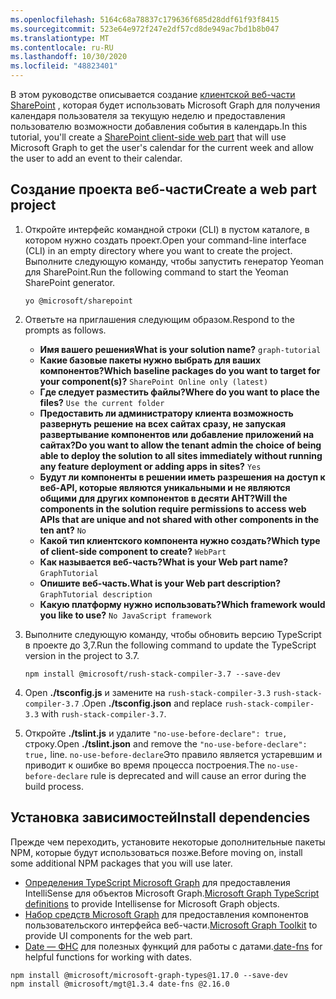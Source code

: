 ```yaml
---
ms.openlocfilehash: 5164c68a78837c179636f685d28ddf61f93f8415
ms.sourcegitcommit: 523e64e972f247e2df57cd8de949ac7bd1b8b047
ms.translationtype: MT
ms.contentlocale: ru-RU
ms.lasthandoff: 10/30/2020
ms.locfileid: "48823401"
---
```

<!-- markdownlint-disable MD002 MD041 -->

<span data-ttu-id="f1fb1-101">В этом руководстве описывается создание [клиентской веб-части SharePoint](https://docs.microsoft.com/sharepoint/dev/spfx/web-parts/overview-client-side-web-parts) , которая будет использовать Microsoft Graph для получения календаря пользователя за текущую неделю и предоставления пользователю возможности добавления события в календарь.</span><span class="sxs-lookup"><span data-stu-id="f1fb1-101">In this tutorial, you'll create a [SharePoint client-side web part](https://docs.microsoft.com/sharepoint/dev/spfx/web-parts/overview-client-side-web-parts) that will use Microsoft Graph to get the user's calendar for the current week and allow the user to add an event to their calendar.</span></span>

## <a name="create-a-web-part-project"></a><span data-ttu-id="f1fb1-102">Создание проекта веб-части</span><span class="sxs-lookup"><span data-stu-id="f1fb1-102">Create a web part project</span></span>

1. <span data-ttu-id="f1fb1-103">Откройте интерфейс командной строки (CLI) в пустом каталоге, в котором нужно создать проект.</span><span class="sxs-lookup"><span data-stu-id="f1fb1-103">Open your command-line interface (CLI) in an empty directory where you want to create the project.</span></span> <span data-ttu-id="f1fb1-104">Выполните следующую команду, чтобы запустить генератор Yeoman для SharePoint.</span><span class="sxs-lookup"><span data-stu-id="f1fb1-104">Run the following command to start the Yeoman SharePoint generator.</span></span>

    ```Shell
    yo @microsoft/sharepoint
    ```

1. <span data-ttu-id="f1fb1-105">Ответьте на приглашения следующим образом.</span><span class="sxs-lookup"><span data-stu-id="f1fb1-105">Respond to the prompts as follows.</span></span>

    - <span data-ttu-id="f1fb1-106">**Имя вашего решения**</span><span class="sxs-lookup"><span data-stu-id="f1fb1-106">**What is your solution name?**</span></span> `graph-tutorial`
    - <span data-ttu-id="f1fb1-107">**Какие базовые пакеты нужно выбрать для ваших компонентов?**</span><span class="sxs-lookup"><span data-stu-id="f1fb1-107">**Which baseline packages do you want to target for your component(s)?**</span></span> `SharePoint Online only (latest)`
    - <span data-ttu-id="f1fb1-108">**Где следует разместить файлы?**</span><span class="sxs-lookup"><span data-stu-id="f1fb1-108">**Where do you want to place the files?**</span></span> `Use the current folder`
    - <span data-ttu-id="f1fb1-109">**Предоставить ли администратору клиента возможность развернуть решение на всех сайтах сразу, не запуская развертывание компонентов или добавление приложений на сайтах?**</span><span class="sxs-lookup"><span data-stu-id="f1fb1-109">**Do you want to allow the tenant admin the choice of being able to deploy the solution to all sites immediately without running any feature deployment or adding apps in sites?**</span></span> `Yes`
    - <span data-ttu-id="f1fb1-110">**Будут ли компоненты в решении иметь разрешения на доступ к веб-API, которые являются уникальными и не являются общими для других компонентов в десяти АНТ?**</span><span class="sxs-lookup"><span data-stu-id="f1fb1-110">**Will the components in the solution require permissions to access web APIs that are unique and not shared with other components in the ten ant?**</span></span> `No`
    - <span data-ttu-id="f1fb1-111">**Какой тип клиентского компонента нужно создать?**</span><span class="sxs-lookup"><span data-stu-id="f1fb1-111">**Which type of client-side component to create?**</span></span> `WebPart`
    - <span data-ttu-id="f1fb1-112">**Как называется веб-часть?**</span><span class="sxs-lookup"><span data-stu-id="f1fb1-112">**What is your Web part name?**</span></span> `GraphTutorial`
    - <span data-ttu-id="f1fb1-113">**Опишите веб-часть.**</span><span class="sxs-lookup"><span data-stu-id="f1fb1-113">**What is your Web part description?**</span></span> `GraphTutorial description`
    - <span data-ttu-id="f1fb1-114">**Какую платформу нужно использовать?**</span><span class="sxs-lookup"><span data-stu-id="f1fb1-114">**Which framework would you like to use?**</span></span> `No JavaScript framework`

1. <span data-ttu-id="f1fb1-115">Выполните следующую команду, чтобы обновить версию TypeScript в проекте до 3,7.</span><span class="sxs-lookup"><span data-stu-id="f1fb1-115">Run the following command to update the TypeScript version in the project to 3.7.</span></span>

    ```Shell
    npm install @microsoft/rush-stack-compiler-3.7 --save-dev
    ```

1. <span data-ttu-id="f1fb1-116">Open **./tsconfig.js** и замените на `rush-stack-compiler-3.3` `rush-stack-compiler-3.7` .</span><span class="sxs-lookup"><span data-stu-id="f1fb1-116">Open **./tsconfig.json** and replace `rush-stack-compiler-3.3` with `rush-stack-compiler-3.7`.</span></span>

1. <span data-ttu-id="f1fb1-117">Откройте **./tslint.js** и удалите `"no-use-before-declare": true,` строку.</span><span class="sxs-lookup"><span data-stu-id="f1fb1-117">Open **./tslint.json** and remove the `"no-use-before-declare": true,` line.</span></span> <span data-ttu-id="f1fb1-118">`no-use-before-declare`Это правило является устаревшим и приводит к ошибке во время процесса построения.</span><span class="sxs-lookup"><span data-stu-id="f1fb1-118">The `no-use-before-declare` rule is deprecated and will cause an error during the build process.</span></span>

## <a name="install-dependencies"></a><span data-ttu-id="f1fb1-119">Установка зависимостей</span><span class="sxs-lookup"><span data-stu-id="f1fb1-119">Install dependencies</span></span>

<span data-ttu-id="f1fb1-120">Прежде чем переходить, установите некоторые дополнительные пакеты NPM, которые будут использоваться позже.</span><span class="sxs-lookup"><span data-stu-id="f1fb1-120">Before moving on, install some additional NPM packages that you will use later.</span></span>

- <span data-ttu-id="f1fb1-121">[Определения TypeScript Microsoft Graph](https://github.com/microsoftgraph/msgraph-typescript-typings) для предоставления IntelliSense для объектов Microsoft Graph.</span><span class="sxs-lookup"><span data-stu-id="f1fb1-121">[Microsoft Graph TypeScript definitions](https://github.com/microsoftgraph/msgraph-typescript-typings) to provide Intellisense for Microsoft Graph objects.</span></span>
- <span data-ttu-id="f1fb1-122">[Набор средств Microsoft Graph](https://docs.microsoft.com/graph/toolkit/overview) для предоставления компонентов пользовательского интерфейса веб-части.</span><span class="sxs-lookup"><span data-stu-id="f1fb1-122">[Microsoft Graph Toolkit](https://docs.microsoft.com/graph/toolkit/overview) to provide UI components for the web part.</span></span>
- <span data-ttu-id="f1fb1-123">[Date — ФНС](https://date-fns.org/) для полезных функций для работы с датами.</span><span class="sxs-lookup"><span data-stu-id="f1fb1-123">[date-fns](https://date-fns.org/) for helpful functions for working with dates.</span></span>

```Shell
npm install @microsoft/microsoft-graph-types@1.17.0 --save-dev
npm install @microsoft/mgt@1.3.4 date-fns @2.16.0
```
